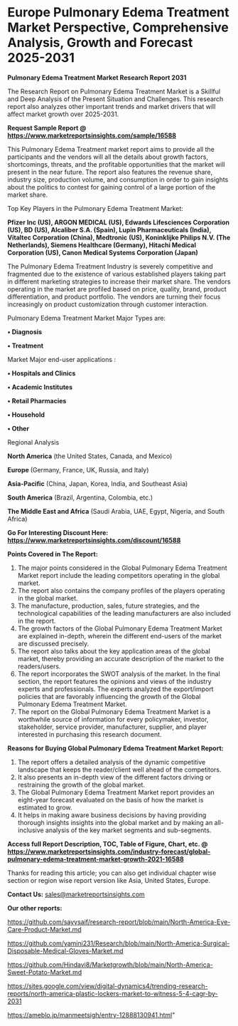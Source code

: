 # Europe Pulmonary Edema Treatment Market Perspective, Comprehensive Analysis, Growth and Forecast 2025-2031

<strong>Pulmonary Edema Treatment Market Research Report 2031</strong>

The Research Report on Pulmonary Edema Treatment Market is a Skillful and Deep Analysis of the Present Situation and Challenges. This research report also analyzes other important trends and market drivers that will affect market growth over 2025-2031.

<strong>Request Sample Report @ <a href=https://www.marketreportsinsights.com/sample/16588>https://www.marketreportsinsights.com/sample/16588</a></strong>

This Pulmonary Edema Treatment market report aims to provide all the participants and the vendors will all the details about growth factors, shortcomings, threats, and the profitable opportunities that the market will present in the near future. The report also features the revenue share, industry size, production volume, and consumption in order to gain insights about the politics to contest for gaining control of a large portion of the market share.

Top Key Players in the Pulmonary Edema Treatment Market:

<strong>Pfizer Inc (US), ARGON MEDICAL (US), Edwards Lifesciences Corporation (US), BD (US), Alcaliber S.A. (Spain), Lupin Pharmaceuticals (India), Vitaltec Corporation (China), Medtronic (US), Koninklijke Philips N.V. (The Netherlands), Siemens Healthcare (Germany), Hitachi Medical Corporation (US), Canon Medical Systems Corporation (Japan)</strong>

The Pulmonary Edema Treatment Industry is severely competitive and fragmented due to the existence of various established players taking part in different marketing strategies to increase their market share. The vendors operating in the market are profiled based on price, quality, brand, product differentiation, and product portfolio. The vendors are turning their focus increasingly on product customization through customer interaction.

Pulmonary Edema Treatment Market Major Types are:

<strong>• Diagnosis

• Treatment</strong>

Market Major end-user applications :

<strong>• Hospitals and Clinics

• Academic Institutes

• Retail Pharmacies

• Household

• Other</strong>

Regional Analysis

</u><strong><b>North America</b></strong> (the United States, Canada, and Mexico)

<strong><b>Europe </b></strong>(Germany, France, UK, Russia, and Italy)

<strong><b>Asia-Pacific</b></strong> (China, Japan, Korea, India, and Southeast Asia)

<strong><b>South America</b></strong> (Brazil, Argentina, Colombia, etc.)

<strong><b>The Middle East and Africa</b></strong> (Saudi Arabia, UAE, Egypt, Nigeria, and South Africa)

<strong>Go For Interesting Discount Here: <a href=https://www.marketreportsinsights.com/discount/16588>https://www.marketreportsinsights.com/discount/16588</a></strong>

<strong>Points Covered in The Report:</strong>
<ol>
  <li>The major points considered in the Global Pulmonary Edema Treatment Market report include the leading competitors operating in the global market.</li>
  <li>The report also contains the company profiles of the players operating in the global market.</li>
  <li>The manufacture, production, sales, future strategies, and the technological capabilities of the leading manufacturers are also included in the report.</li>
  <li>The growth factors of the Global Pulmonary Edema Treatment Market are explained in-depth, wherein the different end-users of the market are discussed precisely.</li>
  <li>The report also talks about the key application areas of the global market, thereby providing an accurate description of the market to the readers/users.</li>
  <li>The report incorporates the SWOT analysis of the market. In the final section, the report features the opinions and views of the industry experts and professionals. The experts analyzed the export/import policies that are favorably influencing the growth of the Global Pulmonary Edema Treatment Market.</li>
  <li>The report on the Global Pulmonary Edema Treatment Market is a worthwhile source of information for every policymaker, investor, stakeholder, service provider, manufacturer, supplier, and player interested in purchasing this research document.</li>
</ol>
<strong>Reasons for Buying Global Pulmonary Edema Treatment Market Report:</strong>

<ol>
  <li>The report offers a detailed analysis of the dynamic competitive landscape that keeps the reader/client well ahead of the competitors.</li>
  <li>It also presents an in-depth view of the different factors driving or restraining the growth of the global market.</li>
  <li>The Global Pulmonary Edema Treatment Market report provides an eight-year forecast evaluated on the basis of how the market is estimated to grow.</li>
  <li>It helps in making aware business decisions by having providing thorough insights insights into the global market and by making an all-inclusive analysis of the key market segments and sub-segments.</li>
</ol>
<strong>Access full Report Description, TOC, Table of Figure, Chart, etc. @ <a href=https://www.marketreportsinsights.com/industry-forecast/global-pulmonary-edema-treatment-market-growth-2021-16588>https://www.marketreportsinsights.com/industry-forecast/global-pulmonary-edema-treatment-market-growth-2021-16588</a></strong>


Thanks for reading this article; you can also get individual chapter wise section or region wise report version like Asia, United States, Europe.

<strong>Contact Us:</strong>
sales@marketreportsinsights.com

<strong>Our other reports:</strong>

<a href=https://github.com/sayysaif/research-report/blob/main/North-America-Eye-Care-Product-Market.md>https://github.com/sayysaif/research-report/blob/main/North-America-Eye-Care-Product-Market.md</a>

<a href=https://github.com/yamini231/Research/blob/main/North-America-Surgical-Disposable-Medical-Gloves-Market.md>https://github.com/yamini231/Research/blob/main/North-America-Surgical-Disposable-Medical-Gloves-Market.md</a>

<a href=https://github.com/Hindavi8/Marketgrowth/blob/main/North-America-Sweet-Potato-Market.md>https://github.com/Hindavi8/Marketgrowth/blob/main/North-America-Sweet-Potato-Market.md</a>

<a href=https://sites.google.com/view/digital-dynamics4/trending-research-reports/north-america-plastic-lockers-market-to-witness-5-4-cagr-by-2031>https://sites.google.com/view/digital-dynamics4/trending-research-reports/north-america-plastic-lockers-market-to-witness-5-4-cagr-by-2031</a>

<a href=https://ameblo.jp/manmeetsigh/entry-12888130941.html>https://ameblo.jp/manmeetsigh/entry-12888130941.html</a>"
